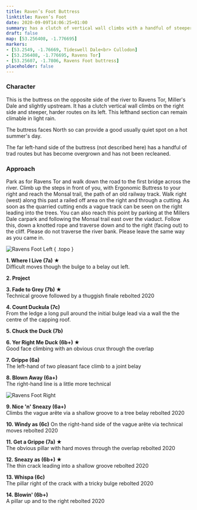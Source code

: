 ```yaml
---
title: Raven’s Foot Buttress 
linktitle: Raven’s Foot
date: 2020-09-09T14:06:25+01:00
summary: has a clutch of vertical wall climbs with a handful of steeper recently re-equipped routes on its left.
draft: false
map: [53.256408, -1.776695]
markers:
- [53.2549, -1.76669, Tideswell Dale<br> Cullodon]
- [53.256408, -1.776695, Ravens Tor]
- [53.25607, -1.7806, Ravens Foot buttress]
placeholder: false
---
```



### Character

This is the buttress on the opposite side of the river to Ravens Tor, Miller's Dale and slightly upstream. It has a clutch vertical wall climbs on the right side and steeper, harder routes on its left. This lefthand section can remain climable in light rain.


The buttress faces North so can provide a good usually quiet spot on a hot summer's day.


The far left-hand side of the buttress (not described here) has a handful of trad routes but has become overgrown and has not been recleaned.



### Approach

Park as for Ravens Tor and walk down the road to the first bridge across the river. Climb up the steps in front of you, with Ergonomic Buttress to your right and reach the Monsal trail, the path of an old railway track. Walk right (west) along this past a railed off area on the right and through a cutting. As soon as the quarried cutting ends a vague track can be seen on the right leading into the trees. You can also reach this point by parking at the Millers Dale carpark and following the Monsal trail east over the viaduct. Follow this, down a knotted rope and traverse down and to the right (facing out) to the cliff. Please do not traverse the river bank. Please leave the same way as you came in.


![Ravens Foot Left](/img/peak/millers-dale/ravens-foot-lh.jpg)
{ .topo }

**1. Where I Live (7a) &starf;**  
Difficult moves though the bulge to a belay out left.

**2. Project**

**3. Fade to Grey (7b) &starf;**  
Technical groove followed by a thuggish finale <span class="new">rebolted 2020</span>

**4. Count Duckula (7c)**  
From the ledge a long pull around the initial bulge lead via a wall the the centre of the capping roof.

**5. Chuck the Duck (7b)**

**6. Yer Right Me Duck (6b+) &starf;**  
Good face climbing with an obvious crux through the overlap

**7. Grippe (6a)**  
The left-hand of two pleasant face climb to a joint belay

**8. Blown Away (6a+)**  
The right-hand line is a little more technical


![Ravens Foot Right](/img/peak/millers-dale/ravens-foot-rh.jpg)

**9. Nice 'n' Sneazy (6a+)**  
Climbs the vague arête via a shallow groove to a tree belay <span class="new">rebolted 2020</span>

**10. Windy as (6c)** 
On the right-hand side of the vague arête via technical moves <span class="new">rebolted 2020</span>

**11. Get a Grippe (7a) &starf;**  
The obvious pillar with hard moves through the overlap <span class="new">rebolted 2020</span>

**12. Sneazy as (6b+) &starf;**  
The thin crack leading into a shallow groove <span class="new">rebolted 2020</span>

**13. Whispa (6c)**  
The pillar right of the crack with a tricky bulge <span class="new">rebolted 2020</span>

**14. Blowin' (6b+)**  
A pillar up and to the right <span class="new">rebolted 2020</span>



